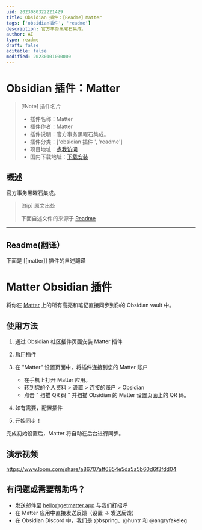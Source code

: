 ```yaml
---
uid: 2023080322221429
title: Obsidian 插件：【Readme】Matter
tags: ['obsidian插件', 'readme']
description: 官方事务黑曜石集成。
author: AI
type: readme
draft: false
editable: false
modified: 20230101000000
---
```


# Obsidian 插件：Matter

> [!Note] 插件名片
> - 插件名称：Matter
> - 插件作者：Matter
> - 插件说明：官方事务黑曜石集成。
> - 插件分类：['obsidian 插件 ', 'readme']
> - 项目地址：[点我访问](https://github.com/getmatterapp/obsidian-matter)
> - 国内下载地址：[下载安装](https://pkmer.cn/products/plugin/pluginMarket/?matter)

## 概述

官方事务黑曜石集成。

> [!tip] 原文出处
>
>下面自述文件的来源于 [Readme](https://ghproxy.net/https://raw.githubusercontent.com/getmatterapp/obsidian-matter/master/README.md)
>

---

## Readme(翻译）

下面是 [[matter]] 插件的自述翻译

# Matter Obsidian 插件

将你在 [Matter](https://hq.getmatter.app) 上的所有高亮和笔记直接同步到你的 Obsidian vault 中。

## 使用方法

1. 通过 Obsidian 社区插件页面安装 Matter 插件
2. 启用插件
3. 在 "Matter" 设置页面中，将插件连接到您的 Matter 账户

    * 在手机上打开 Matter 应用。
    * 转到您的个人资料 > 设置 > 连接的账户 > Obsidian
    * 点击 " 扫描 QR 码 " 并扫描 Obsidian 的 Matter 设置页面上的 QR 码。

4. 如有需要，配置插件
5. 开始同步！

完成初始设置后，Matter 将自动在后台进行同步。

## 演示视频

<https://www.loom.com/share/a86707aff6854e5da5a5b60d6f3fdd04>

## 有问题或需要帮助吗？

* 发送邮件至 hello@getmatter.app 与我们打招呼
* 在 Matter 应用中直接发送反馈（设置 -> 发送反馈）
* 在 Obsidian Discord 中，我们是 @bspring、@huntr 和 @angryfakeleg
